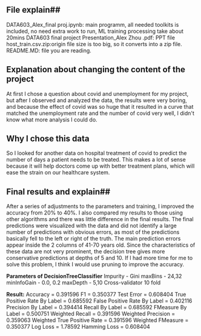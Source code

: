 ## File explain##
DATA603_Alex_final proj.ipynb: main programm, all needed toolkits is included, no need extra work to run, ML training processing take about 20mins
DATA603 final project Presentation_Alex Zhou .pdf: PPT file 
host_train.csv.zip:origin file size is too big, so it converts into a zip file.
README.MD: file you are reading.


## Explanation about changing the content of the project ##
At first I chose a question about covid and unemployment for my project, but after I observed and analyzed the data, the results were very boring, and because the effect of covid was so huge that it resulted in a curve that matched the unemployment rate and the number of covid very well, I didn't know what more analysis I could do.



## Why I chose this data ##
So I looked for another data on hospital treatment of covid to predict the number of days a patient needs to be treated. This makes a lot of sense because it will help doctors come up with better treatment plans, which will ease the strain on our healthcare system.



## Final results and explain##
After a series of adjustments to the parameters and training, I improved the accuracy from 20% to 40%. I also compared my results to those using other algorithms and there was little difference in the final results. The final predictions were visualized with the data and did not identify a large number of predictions with obvious errors, as most of the predictions basically fell to the left or right of the truth. The main prediction errors appear inside the 2 columns of 41-70 years old. Since the characteristics of these data are not very prominent, the decision tree gives more conservative predictions at depths of 5 and 10. If I had more time for me to solve this problem, I think I would use pruning to improve the accuracy.

**Parameters of DecisionTreeClassifier**
Impurity - Gini
maxBins - 24,32
minInfoGain - 0.0, 0.2
maxDepth - 5,10
Cross-validator 10 fold


**Result:**
Accuracy = 0.391596 
F1 = 0.350377 
Test Error = 0.608404 
True Positive Rate By Label = 0.685592 
False Positive Rate By Label = 0.402116 
Precision By Label = 0.394414 
Recall By Label = 0.685592 
FMeasure By Label = 0.500751 
Weighted Recall = 0.391596 
Weighted Precision = 0.359063 
Weighted True Positive Rate = 0.391596 
Weighted FMeasure = 0.350377 
Log Loss = 1.78592 
Hamming Loss = 0.608404 
